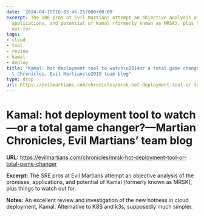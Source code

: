 ```yaml
---
date: '2024-04-15T16:03:46.257000+00:00'
excerpt: The SRE pros at Evil Martians attempt an objective analysis of the promises,
  applications, and potential of Kamal (formerly known as MRSK), plus things to watch
  out for.
tags:
- cloud
- tool
- review
- kamal
- deploy
title: "Kamal: hot deployment tool to watch\u2014or a total game changer?\u2014Martian\
  \ Chronicles, Evil Martians\u2019 team blog"
type: drop
url: https://evilmartians.com/chronicles/mrsk-hot-deployment-tool-or-total-game-changer
---
```


# Kamal: hot deployment tool to watch—or a total game changer?—Martian Chronicles, Evil Martians’ team blog

**URL:** https://evilmartians.com/chronicles/mrsk-hot-deployment-tool-or-total-game-changer

**Excerpt:** The SRE pros at Evil Martians attempt an objective analysis of the promises, applications, and potential of Kamal (formerly known as MRSK), plus things to watch out for.

**Notes:**
An excellent review and investigation of the new hotness in cloud deployment, Kamal. Alternative to K8S and k3s, supposedly much simpler. 
